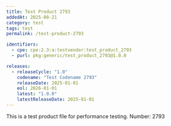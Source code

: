 ```yaml
---
title: Test Product 2793
addedAt: 2025-08-21
category: test
tags: test
permalink: /test-product-2793

identifiers:
  - cpe: cpe:2.3:a:testvendor:test_product_2793
  - purl: pkg:generic/test_product_2793@1.0.0

releases:
  - releaseCycle: "1.0"
    codename: "Test Codename 2793"
    releaseDate: 2025-01-01
    eol: 2026-01-01
    latest: "1.0.0"
    latestReleaseDate: 2025-01-01
---
```


This is a test product file for performance testing. Number: 2793
